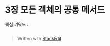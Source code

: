 # 3장 모든 객체의 공통 메서드

핵심 키워드 : 

##


> Written with [StackEdit](https://stackedit.io/).
<!--stackedit_data:
eyJoaXN0b3J5IjpbNDE0OTQ0NzUxXX0=
-->